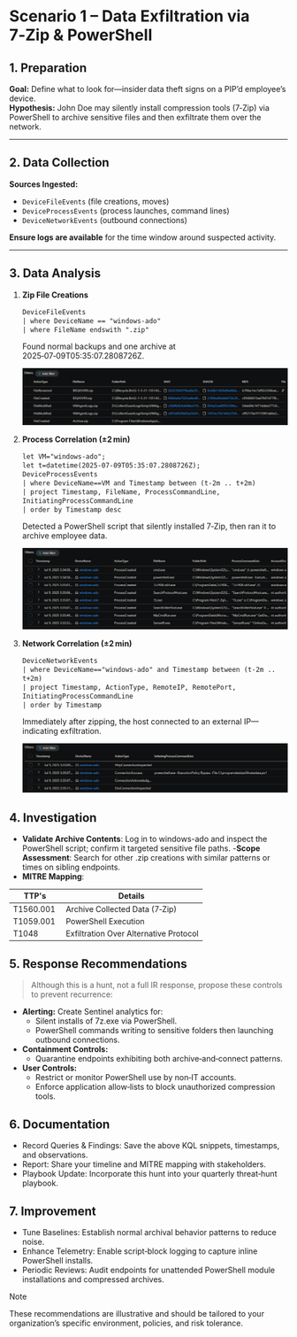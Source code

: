 # Scenario 1 – Data Exfiltration via 7‑Zip & PowerShell

## 1. Preparation  
**Goal:** Define what to look for—insider data theft signs on a PIP’d employee’s device.  
**Hypothesis:** John Doe may silently install compression tools (7‑Zip) via PowerShell to archive sensitive files and then exfiltrate them over the network.

---

## 2. Data Collection  
**Sources Ingested:**  
- `DeviceFileEvents` (file creations, moves)  
- `DeviceProcessEvents` (process launches, command lines)  
- `DeviceNetworkEvents` (outbound connections)  

**Ensure logs are available** for the time window around suspected activity.

---

## 3. Data Analysis  
1. **Zip File Creations**  
   ```
   DeviceFileEvents
   | where DeviceName == "windows-ado"
   | where FileName endswith ".zip"
   ```
   Found normal backups and one archive at 2025‑07‑09T05:35:07.2808726Z.

   ![Alt text](/imgs/dataquery1.png)


2. **Process Correlation (±2 min)**
   ```
   let VM="windows-ado";
   let t=datetime(2025-07-09T05:35:07.2808726Z);
   DeviceProcessEvents
   | where DeviceName==VM and Timestamp between (t-2m .. t+2m)
   | project Timestamp, FileName, ProcessCommandLine, InitiatingProcessCommandLine
   | order by Timestamp desc
   ```
   Detected a PowerShell script that silently installed 7‑Zip, then ran it to archive employee data.

   ![Alt text](/imgs/dataquery2.png)

3. **Network Correlation (±2 min)**
   ```
   DeviceNetworkEvents
   | where DeviceName=="windows-ado" and Timestamp between (t-2m .. t+2m)
   | project Timestamp, ActionType, RemoteIP, RemotePort, InitiatingProcessCommandLine
   | order by Timestamp
   ```
   Immediately after zipping, the host connected to an external IP—indicating exfiltration.

   ![Alt text](/imgs/dataquery3.png)

## 4. Investigation
- **Validate Archive Contents**:
   Log in to windows-ado and inspect the PowerShell script; confirm it targeted sensitive file paths.
-**Scope Assessment**: 
   Search for other .zip creations with similar patterns or times on sibling endpoints.
- **MITRE Mapping**:

|TTP's | Details |
|------|---------|
| T1560.001 | Archive Collected Data (7‑Zip)|
| T1059.001 | PowerShell Execution |
| T1048 | Exfiltration Over Alternative Protocol |

## 5. Response Recommendations
> Although this is a hunt, not a full IR response, propose these controls to prevent recurrence:
- **Alerting:** Create Sentinel analytics for:
   - Silent installs of 7z.exe via PowerShell.
   - PowerShell commands writing to sensitive folders then launching outbound connections.
- **Containment Controls:**
   - Quarantine endpoints exhibiting both archive‐and‐connect patterns.
- **User Controls:**
   - Restrict or monitor PowerShell use by non‑IT accounts.
   - Enforce application allow‑lists to block unauthorized compression tools.

## 6. Documentation
- Record Queries & Findings: Save the above KQL snippets, timestamps, and observations.
- Report: Share your timeline and MITRE mapping with stakeholders.
- Playbook Update: Incorporate this hunt into your quarterly threat‑hunt playbook.

## 7. Improvement
- Tune Baselines: Establish normal archival behavior patterns to reduce noise.
- Enhance Telemetry: Enable script‑block logging to capture inline PowerShell installs.
- Periodic Reviews: Audit endpoints for unattended PowerShell module installations and compressed archives.

> [!NOTE]
> These recommendations are illustrative and should be tailored to your organization’s specific environment, policies, and risk tolerance.
